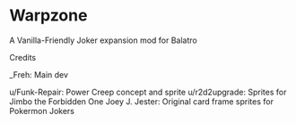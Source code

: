 # Warpzone

A Vanilla-Friendly Joker expansion mod for Balatro

Credits

_Freh: Main dev

u/Funk-Repair: Power Creep concept and sprite
u/r2d2upgrade: Sprites for Jimbo the Forbidden One
Joey J. Jester: Original card frame sprites for Pokermon Jokers